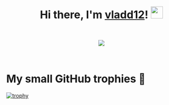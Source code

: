<!--- ### Hi there 👋 --->

<h1 align="center">
  Hi there, I'm <a href="https://vk.com/vladd12">vladd12</a>!
  <img src="https://github.com/blackcater/blackcater/raw/main/images/Hi.gif" height="32"/>
</h1></br>

<!--- Typing text from https://github.com/denvercoder1/readme-typing-svg --->
<p align="center">
  <img src="https://readme-typing-svg.herokuapp.com?color=%230CF700&size=15&center=true&vCenter=true&lines=I'm+computer+science+student+from+Russia+%E2%9C%8C%F0%9F%8F%BB;Sometimes+it+happens+%F0%9F%95%B6%EF%B8%8F;But+I+don't+give+up+%F0%9F%92%AA%F0%9F%8F%BB">
</p></br>

<!--- GitHub Trophy Widget from https://github.com/ryo-ma/github-profile-trophy --->
# My small GitHub trophies 💾
[![trophy](https://github-profile-trophy.vercel.app/?username=vladd12&theme=onedark)](https://github.com/ryo-ma/github-profile-trophy)



<!--
**vladd12/vladd12** is a ✨ _special_ ✨ repository because its `README.md` (this file) appears on your GitHub profile.

Here are some ideas to get you started:

- 🔭 I’m currently working on ...
- 🌱 I’m currently learning ...
- 👯 I’m looking to collaborate on ...
- 🤔 I’m looking for help with ...
- 💬 Ask me about ...
- 📫 How to reach me: ...
- 😄 Pronouns: ...
- ⚡ Fun fact: ...
-->
